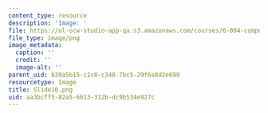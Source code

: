 ```yaml
---
content_type: resource
description: 'Image: '
file: https://ol-ocw-studio-app-qa.s3.amazonaws.com/courses/6-004-computation-structures-spring-2017/aa3bcff582a56613312bdc9b534e927c_Slide10.png
file_type: image/png
image_metadata:
  caption: ''
  credit: ''
  image-alt: ''
parent_uid: b39a5b15-c1c8-c348-7bc5-29f6a8d2e699
resourcetype: Image
title: Slide10.png
uid: aa3bcff5-82a5-6613-312b-dc9b534e927c
---
```

